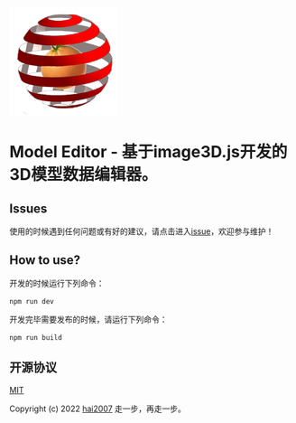 <p>
    <img src='./image/logo-192.png'>
</p>

# Model Editor - 基于image3D.js开发的3D模型数据编辑器。

## Issues
使用的时候遇到任何问题或有好的建议，请点击进入[issue](https://github.com/hai2007/model-editor/issues)，欢迎参与维护！

## How to use?

开发的时候运行下列命令：

```
npm run dev
```

开发完毕需要发布的时候，请运行下列命令：

```
npm run build
```

开源协议
---------------------------------------
[MIT](https://github.com/hai2007/model-editor/blob/master/LICENSE)

Copyright (c) 2022 [hai2007](https://hai2007.gitee.io/sweethome/) 走一步，再走一步。
